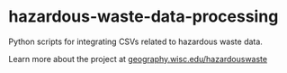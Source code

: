 # hazardous-waste-data-processing

Python scripts for integrating CSVs related to hazardous waste data.

Learn more about the project at [geography.wisc.edu/hazardouswaste](geography.wisc.edu/hazardouswaste)
